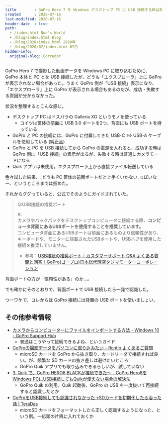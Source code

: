 ```yaml
---
title        : GoPro Hero 7 を Windows デスクトップ PC に USB 接続する時は背面ポートを使う
created      : 2020-07-16
last-modified: 2020-07-16
header-date  : true
path:
  - /index.html Neo's World
  - /blog/index.html Blog
  - /blog/2020/index.html 2020年
  - /blog/2020/07/index.html 07月
hidden-info:
  original-blog: Corredor
---
```


GoPro Hero 7 で撮影した動画データを Windows PC に取り込むために、GoPro 本体と PC とを USB 接続したが、どうも「エクスプローラ」上に GoPro が表示されない場合があった。うまく GoPro 側が「USB 接続」表示になり、「エクスプローラ」上に GoPro が表示される場合もあるのだが、成功・失敗する原因が分からなかった。

状況を整理するとこんな感じ。

- デスクトップ PC はドスパラの Galleria XG というモノを使っている
  - コイツは筐体の前面に USB 3.0 ポートを2つ、背面にも USB ポートを持っている
- GoPro と PC の接続には、GoPro に付属してきた USB-C ⇔ USB-A ケーブルを使用している (純正品)
- GoPro と PC を USB 接続してから GoPro の電源を入れると、成功する時は GoPro 側に「USB 接続」の表示が出るが、失敗する時は普通にカメラモードになる
- Quik アプリは未使用。エクスプローラ上から直接ファイル転送している

色々試した結果、_どうも PC 筐体の前面ポートだと上手くいかない_っぽいなー、というところまでは掴めた。

それからググっていると、公式でそのようにガイドされていた。

> Q:USB接続の推奨ポート
> 
> A:  
> カメラやバックパックをデスクトップコンピュータに接続する際、**コンピュータ背面にあるUSBポートを使用することを推奨しています。**  
> コンピュータ背面にあるUSBポートは前面にあるものより信頼性があり、キーボードや、モニターに搭載されたUSBポートや、USBハブを使用した接続を推奨していません。
> 
> - 参考：[USB接続の推奨ポート｜カスタマーサポート Q&A よくある質問と回答｜GoPro(ゴープロ)日本総代理店タジマモーターコーポレーション](https://www.tajima-motor.com/gopro/faqs/ans/common/6014.html)

背面ポートの方が「信頼性がある」のか…。

でも確かにそのとおりで、背面ポートで USB 接続したら一発で認識した。

つーワケで、コレからは GoPro 接続には背面の USB ポートを使いましょい。

## その他参考情報

- [カメラからコンピューターにファイルをインポートする方法 - Windows 10 - GoPro Support Hub](https://community.gopro.com/t5/ja/12459-12513-12521-12363-12425-12467-12531-12500-12517-12540/ta-p/399641)
  - 普通はこうやって接続できるよね、というガイド
- [GoProの撮影データをパソコンに取り込みたい – Rentio よくあるご質問](https://www.rentio.jp/help/archives/1276)
  - microSD カードを GoPro から抜き取り、カードリーダで接続すれば良い。が、頻繁な SD カードの抜き差しは避けたいところ
  - GoPro Quik アプリでも取り込みできるらしいが、試していない
- [3. Quik で、GoPro HERO8 BLACKが接続できた～ - GoPro Hero8をWindows PCにUSB接続してもQuikが使えない場合の解決法](http://manualkun.com/goprodriver/3/)
  - GoPro Quik の利用。Quik 起動後、GoPro の USB を一度抜いて再接続すると認識したとか
- [GoProをUSB接続しても認識されなかった→SDカードを初期化したら治った話 | TeraDas](https://www.teradas.net/archives/30542/)
  - microSD カードをフォーマットしたら正しく認識するようになった、という例。一応頭の片隅に入れておくか
